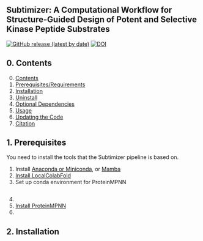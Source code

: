 ## Subtimizer: A Computational Workflow for Structure-Guided Design of Potent and Selective Kinase Peptide Substrates

[![GitHub release (latest by date)](https://img.shields.io/github/v/release/abeebyekeen/subtimizer?style=flat-square)](https://github.com/abeebyekeen/subtimizer/releases)
[![DOI](https://zenodo.org/badge/doi/10.1101/2025.07.04.663216.svg?style=svg)](http://dx.doi.org/10.1101/2025.07.04.663216)

## 0. Contents

0. [Contents](#0-contents)
1. [Prerequisites/Requirements](#1-prerequisitesrequirements)
2. [Installation](#2-installation)
3. [Uninstall](#3-uninstall)
4. [Optional Dependencies](#4-optional-dependencies)
5. [Usage](#5-usage)
6. [Updating the Code](#6-updating-the-code)
7. [Citation](#7-citation)

## 1. Prerequisites

<font><p align="justify">You need to install the tools that the Subtimizer pipeline is based on.

1. Install [Anaconda or Miniconda](https://www.anaconda.com/download/success), or [Mamba](https://mamba.readthedocs.io/en/latest/installation/mamba-installation.html)
2. [Install LocalColabFold](https://github.com/YoshitakaMo/localcolabfold)
3. Set up conda environment for ProteinMPNN

```bash

```

4. 
5. [Install ProteinMPNN](https://github.com/dauparas/ProteinMPNN)
6. []()


## 2. Installation
